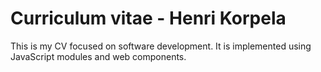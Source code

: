 # Curriculum vitae - Henri Korpela

This is my CV focused on software development. It is implemented using JavaScript modules and web components.